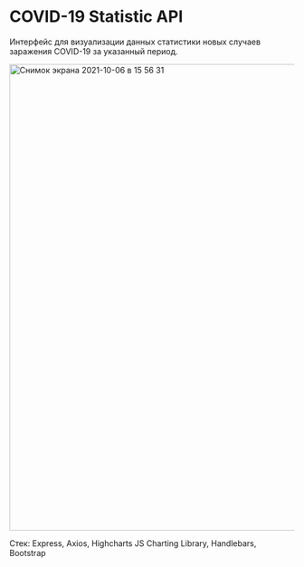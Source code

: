 # COVID-19 Statistic API

Интерфейс для визуализации данных статистики новых случаев заражения COVID-19 за указанный период.

 <img width="824" alt="Снимок экрана 2021-10-06 в 15 56 31" src="https://user-images.githubusercontent.com/27418093/136206649-0403da4c-c3bc-462d-a38b-b6b8269faf12.png">


Стек:
Express, Axios, Highcharts JS Charting Library, Handlebars, Bootstrap


